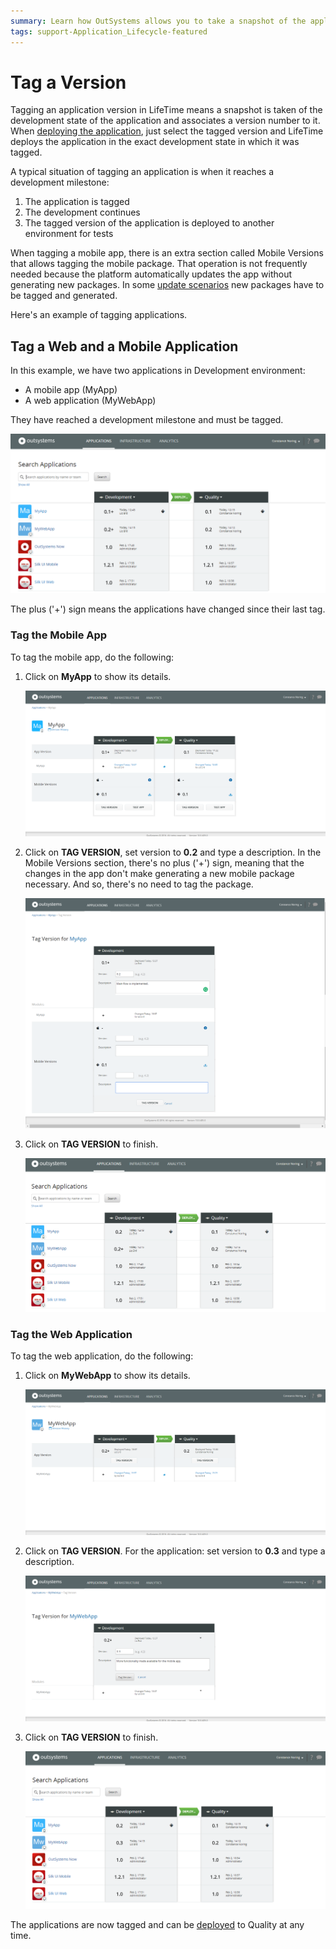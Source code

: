 ```yaml
---
summary: Learn how OutSystems allows you to take a snapshot of the application and its modules, tag it with a version, and then use it for deploying.
tags: support-Application_Lifecycle-featured
---
```


# Tag a Version

Tagging an application version in LifeTime means a snapshot is taken of the development state of the application and associates a version number to it. When [deploying the application](<deploy-an-application.md>), just select the tagged version and LifeTime deploys the application in the exact development state in which it was tagged. 

A typical situation of tagging an application is when it reaches a development milestone:

1. The application is tagged
2. The development continues
3. The tagged version of the application is deployed to another environment for tests

When tagging a mobile app, there is an extra section called Mobile Versions that allows tagging the mobile package. That operation is not frequently needed because the platform automatically updates the app without generating new packages. In some [update scenarios](<../../deliver-mobile/mobile-app-update-scenarios.md>) new packages have to be tagged and generated.
 
Here's an example of tagging applications.

## Tag a Web and a Mobile Application

In this example, we have two applications in Development environment:

* A mobile app (MyApp)
* A web application (MyWebApp)

They have reached a development milestone and must be tagged.

![](images/tag-a-version-1.png)

The plus ('+') sign means the applications have changed since their last tag.

### Tag the Mobile App

To tag the mobile app, do the following:

1. Click on **MyApp** to show its details.
    
    ![](images/tag-a-version-2.png)

1. Click on **TAG VERSION**, set version to **0.2** and type a description. In the Mobile Versions section, there's no plus ('+') sign, meaning that the changes in the app don't make generating a new mobile package necessary. And so, there's no need to tag the package.
    
    ![](images/tag-a-version-3.png)

1. Click on **TAG VERSION** to finish.
    
    ![](images/tag-a-version-4.png)

### Tag the Web Application

To tag the web application, do the following:

1. Click on **MyWebApp** to show its details.

    ![](images/tag-a-version-5.png)

1. Click on **TAG VERSION**. For the application: set version to **0.3** and type a description. 

    ![](images/tag-a-version-6.png)

1. Click on **TAG VERSION** to finish.

    ![](images/tag-a-version-7.png)

The applications are now tagged and can be [deployed](<deploy-an-application.md>) to Quality at any time.
